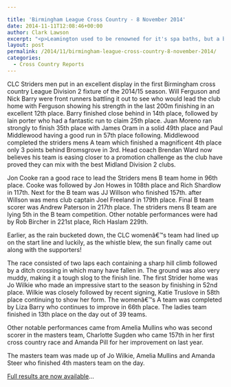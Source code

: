 ```yaml
---

title: 'Birmingham League Cross Country - 8 November 2014'
date: 2014-11-11T12:08:46+00:00
author: Clark Lawson
excerpt: "<p>Leamington used to be renowned for it's spa baths, but a band of intrepid Striders encountered a bath of the mud variety at the first Birmingham and Midlands Cross Country fixture of the season.</p>"
layout: post
permalink: /2014/11/birmingham-league-cross-country-8-november-2014/
categories:
  - Cross Country Reports
---
```

CLC Striders men put in an excellent display in the first Birmingham cross country League Division 2 fixture of the 2014/15 season. Will Ferguson and Nick Barry were front runners battling it out to see who would lead the club home with Ferguson showing his strength in the last 200m finishing in an excellent 12th place. Barry finished close behind in 14th place, followed by Iain porter who had a fantastic run to claim 25th place. Juan Moreno ran strongly to finish 35th place with James Oram in a solid 49th place and Paul Middlewood having a good run in 57th place following. Middlewood completed the striders mens A team which finished a magnificent 4th place only 3 points behind Bromsgrove in 3rd. Head coach Brendan Ward now believes his team is easing closer to a promotion challenge as the club have proved they can mix with the best Midland Division 2 clubs.

Jon Cooke ran a good race to lead the Striders mens B team home in 96th place. Cooke was followed by Jon Howes in 108th place and Rich Shardlow in 117th. Next for the B team was JJ Willson who finished 157th. after Willson was mens club captain Joel Freeland in 179th place. Final B team scorer was Andrew Paterson in 217th place. The striders mens B team are lying 5th in the B team competition. Other notable performances were had by Rob Bircher in 221st place, Rich Haslam 229th.

Earlier, as the rain bucketed down, the CLC womenâ€™s team had lined up on the start line and luckily, as the whistle blew, the sun finally came out along with the supporters!

The race consisted of two laps each containing a sharp hill climb followed by a ditch crossing in which many have fallen in. The ground was also very muddy, making it a tough slog to the finish line. The first Strider home was Jo Wilkie who made an impressive start to the season by finishing in 52nd place. Wilkie was closely followed by recent signing, Katie Truslove in 58th place continuing to show her form. The womenâ€™s A team was completed by Liza Barry who continues to improve in 66th place. The ladies team finished in 13th place on the day out of 39 teams.

Other notable performances came from Amelia Mullins who was second scorer in the masters team, Charlotte Sugden who came 157th in her first cross country race and Amanda Pill for her improvement on last year.

The masters team was made up of Jo Wilkie, Amelia Mullins and Amanda Steer who finished 4th masters team on the day.

<a href="http://www.birminghamccleague.co.uk/images/stories/bdccl/articlepdfs/XC_League_Archive/2014-15/2014-11-08-M2.pdf" target="_blank" rel="nofollow">Full results are now available</a>&#8230;